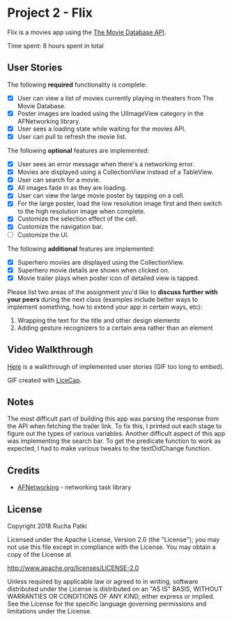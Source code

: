# Project 2 - Flix

Flix is a movies app using the [The Movie Database API](http://docs.themoviedb.apiary.io/#).

Time spent: 8 hours spent in total

## User Stories

The following **required** functionality is complete:

- [x] User can view a list of movies currently playing in theaters from The Movie Database.
- [x] Poster images are loaded using the UIImageView category in the AFNetworking library.
- [x] User sees a loading state while waiting for the movies API.
- [x] User can pull to refresh the movie list.

The following **optional** features are implemented:

- [x] User sees an error message when there's a networking error.
- [x] Movies are displayed using a CollectionView instead of a TableView.
- [x] User can search for a movie.
- [x] All images fade in as they are loading.
- [x] User can view the large movie poster by tapping on a cell.
- [x] For the large poster, load the low resolution image first and then switch to the high resolution image when complete.
- [x] Customize the selection effect of the cell.
- [x] Customize the navigation bar.
- [ ] Customize the UI.

The following **additional** features are implemented:

- [x] Superhero movies are displayed using the CollectionView.
- [x] Superhero movie details are shown when clicked on.
- [x] Movie trailer plays when poster icon of detailed view is tapped.

Please list two areas of the assignment you'd like to **discuss further with your peers** during the next class (examples include better ways to implement something, how to extend your app in certain ways, etc):

1. Wrapping the text for the title and other design elements
2. Adding gesture recognizers to a certain area rather than an element

## Video Walkthrough

[Here](https://i.imgur.com/5FVBf7h.gif) is a walkthrough of implemented user stories (GIF too long to embed).

GIF created with [LiceCap](http://www.cockos.com/licecap/).

## Notes

The most difficult part of building this app was parsing the response from the API when fetching the trailer link. To fix this, I printed out each stage to figure out the types of various variables. Another difficult aspect of this app was implementing the search bar. To get the predicate function to work as expected, I had to make various tweaks to the textDidChange function. 

## Credits

- [AFNetworking](https://github.com/AFNetworking/AFNetworking) - networking task library

## License

Copyright 2018 Rucha Patki

Licensed under the Apache License, Version 2.0 (the "License");
you may not use this file except in compliance with the License.
You may obtain a copy of the License at

http://www.apache.org/licenses/LICENSE-2.0

Unless required by applicable law or agreed to in writing, software
distributed under the License is distributed on an "AS IS" BASIS,
WITHOUT WARRANTIES OR CONDITIONS OF ANY KIND, either express or implied.
See the License for the specific language governing permissions and
limitations under the License.
